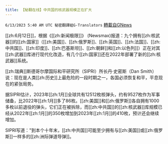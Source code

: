 ```yaml
---
title: 【秘翻在线】中共国的核武器规模正在扩大
---
```

`6/13/2023 5:40 AM UTC 秘密翻譯組G-Translators` [轉載自GNews](https://gnews.org/articles/1379147)

         

[[zh:6月12日]]，根据《[[zh:新闻极限]]》 (Newsmax)报道：九个拥有[[zh:核武器]]的[[zh:国家]]（[[zh:美国]]、[[zh:俄罗斯]]、[[zh:英国]]、[[zh:法国]]、[[zh:中共国]]、[[zh:印度]]、[[zh:巴基斯坦]]、[[zh:朝鲜]]和[[zh:以色列]]）正在对其[[zh:武器]]库进行现代化改造，有几个[[zh:国家]]还在2022年部署了新的[[zh:核武器]]系统。

[[zh:瑞典]]斯德哥尔摩国际和平研究所（SIPRI）所长丹·史密斯（Dan Smith）说：现在是人类[[zh:历史]]上最危险的一段时期之一，各国必须恢复和平，平息现在的紧张局势。

据SIPRI估计，2023年[[zh:1月]]全球共有12512枚核弹头，约有9527枚作为军事储备，比2022年[[zh:1月]]多了86枚。[[zh:美国]]和[[zh:俄罗斯]]各自拥有1000多枚以前退役的弹头，它们正在被拆除，而[[zh:中共国]]的[[zh:核武器]]库规模已经从2022年[[zh:1月]]的350枚增加到2023年[[zh:1月]]的410枚，预计还会继续增加。

SIPRI写道："到本个十年末，[[zh:中共国]]可能至少拥有与[[zh:美国]]或[[zh:俄罗斯]]一样多的[[zh:洲际弹道导弹]]。
